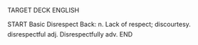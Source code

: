TARGET DECK
ENGLISH

START
Basic
Disrespect
Back: n. Lack of respect; discourtesy.  disrespectful adj. Disrespectfully adv.
END
